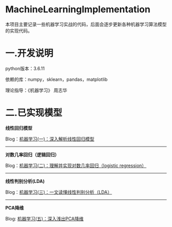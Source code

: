 # MachineLearningImplementation

本项目主要记录一些机器学习实战的代码，后面会逐步更新各种机器学习算法模型的实现代码。

# 一.开发说明

python版本：3.6.11

依赖的库：numpy，sklearn，pandas，matplotlib

理论指导：《机器学习》 周志华

# 二.已实现模型

**线性回归模型**

Blog：[机器学习(一)：深入解析线性回归模型](https://blog.csdn.net/qq_42103091?spm=1000.2115.3001.5113)

------

**对数几率回归（逻辑回归）**

Blog：[机器学习(二)：理解并实现对数几率回归（logistic regression）](https://blog.csdn.net/qq_42103091/article/details/109357159)

------

**线性判别分析(LDA)**

Blog：[机器学习(三)：一文读懂线性判别分析（LDA）](https://blog.csdn.net/qq_42103091/article/details/109786330)

------

**PCA降维**

Blog: [机器学习(五)：深入浅出PCA降维](https://blog.csdn.net/qq_42103091/article/details/121314627)

